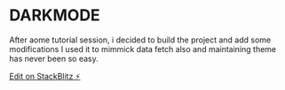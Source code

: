 # DARKMODE

After aome tutorial session, i decided to build the project and add some modifications
I used it to mimmick data fetch also and maintaining theme has never been so easy.

[Edit on StackBlitz ⚡️](https://stackblitz.com/edit/react-ts-5cv5ct)

